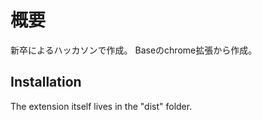 # 概要
新卒によるハッカソンで作成。
Baseのchrome拡張から作成。

## Installation

The extension itself lives in the "dist" folder.
